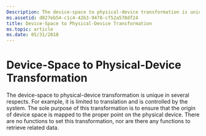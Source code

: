 ```yaml
---
Description: The device-space to physical-device transformation is unique in several respects.
ms.assetid: d827eb54-c1c4-42b3-9478-cf52a578df24
title: Device-Space to Physical-Device Transformation
ms.topic: article
ms.date: 05/31/2018
---
```


# Device-Space to Physical-Device Transformation

The device-space to physical-device transformation is unique in several respects. For example, it is limited to translation and is controlled by the system. The sole purpose of this transformation is to ensure that the origin of device space is mapped to the proper point on the physical device. There are no functions to set this transformation, nor are there any functions to retrieve related data.

 

 



